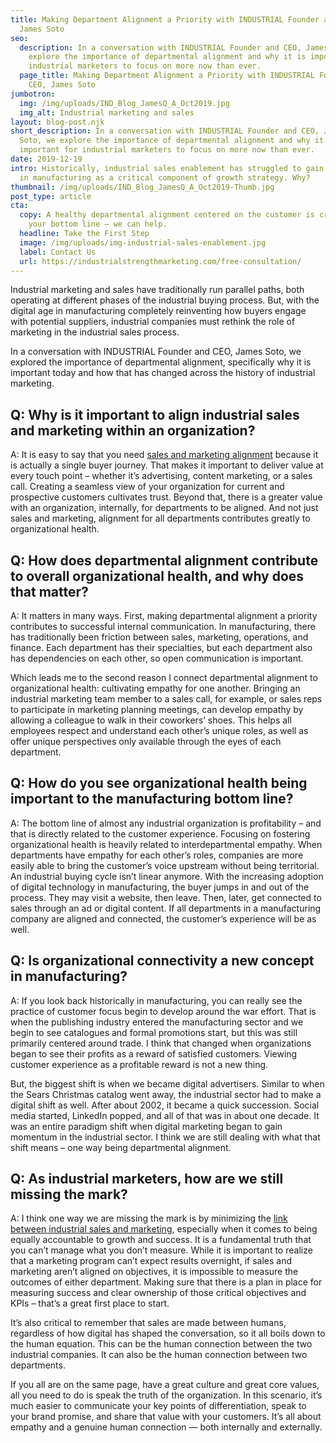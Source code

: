 ```yaml
---
title: Making Department Alignment a Priority with INDUSTRIAL Founder and CEO,
  James Soto
seo:
  description: In a conversation with INDUSTRIAL Founder and CEO, James Soto, we
    explore the importance of departmental alignment and why it is important for
    industrial marketers to focus on more now than ever.
  page_title: Making Department Alignment a Priority with INDUSTRIAL Founder and
    CEO, James Soto
jumbotron:
  img: /img/uploads/IND_Blog_JamesQ_A_Oct2019.jpg
  img_alt: Industrial marketing and sales
layout: blog-post.njk
short_description: In a conversation with INDUSTRIAL Founder and CEO, James
  Soto, we explore the importance of departmental alignment and why it is
  important for industrial marketers to focus on more now than ever.
date: 2019-12-19
intro: Historically, industrial sales enablement has struggled to gain traction
  in manufacturing as a critical component of growth strategy. Why?
thumbnail: /img/uploads/IND_Blog_JamesQ_A_Oct2019-Thumb.jpg
post_type: article
cta:
  copy: A healthy departmental alignment centered on the customer is critical to
    your bottom line — we can help.
  headline: Take the First Step
  image: /img/uploads/img-industrial-sales-enablement.jpg
  label: Contact Us
  url: https://industrialstrengthmarketing.com/free-consultation/
---
```

Industrial marketing and sales have traditionally run parallel paths, both operating at different phases of the industrial buying process. But, with the digital age in manufacturing completely reinventing how buyers engage with potential suppliers, industrial companies must rethink the role of marketing in the industrial sales process.

In a conversation with INDUSTRIAL Founder and CEO, James Soto, we explored the importance of departmental alignment, specifically why it is important today and how that has changed across the history of industrial marketing.

## Q: Why is it important to align industrial sales and marketing within an organization?

A: It is easy to say that you need [sales and marketing alignment](/insights/articles/the-underlying-value-of-a-strong-industrial-sales-and-marketing-alignment/) because it is actually a single buyer journey. That makes it important to deliver value at every touch point – whether it’s advertising, content marketing, or a sales call. Creating a seamless view of your organization for current and prospective customers cultivates trust. Beyond that, there is a greater value with an organization, internally, for departments to be aligned. And not just sales and marketing, alignment for all departments contributes greatly to organizational health.

## Q: How does departmental alignment contribute to overall organizational health, and why does that matter?

A: It matters in many ways. First, making departmental alignment a priority contributes to successful internal communication. In manufacturing, there has traditionally been friction between sales, marketing, operations, and finance. Each department has their specialties, but each department also has dependencies on each other, so open communication is important.

Which leads me to the second reason I connect departmental alignment to organizational health: cultivating empathy for one another. Bringing an industrial marketing team member to a sales call, for example, or sales reps to participate in marketing planning meetings, can develop empathy by allowing a colleague to walk in their coworkers’ shoes. This helps all employees respect and understand each other’s unique roles, as well as offer unique perspectives only available through the eyes of each department.

## Q: How do you see organizational health being important to the manufacturing bottom line?

A: The bottom line of almost any industrial organization is profitability – and that is directly related to the customer experience. Focusing on fostering organizational health is heavily related to interdepartmental empathy. When departments have empathy for each other’s roles, companies are more easily able to bring the customer’s voice upstream without being territorial. An industrial buying cycle isn’t linear anymore. With the increasing adoption of digital technology in manufacturing, the buyer jumps in and out of the process. They may visit a website, then leave. Then, later, get connected to sales through an ad or digital content. If all departments in a manufacturing company are aligned and connected, the customer’s experience will be as well.

## Q: Is organizational connectivity a new concept in manufacturing?

A: If you look back historically in manufacturing, you can really see the practice of customer focus begin to develop around the war effort. That is when the publishing industry entered the manufacturing sector and we begin to see catalogues and formal promotions start, but this was still primarily centered around trade. I think that changed when organizations began to see their profits as a reward of satisfied customers. Viewing customer experience as a profitable reward is not a new thing.

But, the biggest shift is when we became digital advertisers. Similar to when the Sears Christmas catalog went away, the industrial sector had to make a digital shift as well. After about 2002, it became a quick succession. Social media started, LinkedIn popped, and all of that was in about one decade. It was an entire paradigm shift when digital marketing began to gain momentum in the industrial sector. I think we are still dealing with what that shift means – one way being departmental alignment.

## Q: As industrial marketers, how are we still missing the mark?

A: I think one way we are missing the mark is by minimizing the [link between industrial sales and marketing](/insights/articles/finding-the-missing-link-between-industrial-sales-and-marketing/), especially when it comes to being equally accountable to growth and success. It is a fundamental truth that you can’t manage what you don’t measure. While it is important to realize that a marketing program can’t expect results overnight, if sales and marketing aren’t aligned on objectives, it is impossible to measure the outcomes of either department. Making sure that there is a plan in place for measuring success and clear ownership of those critical objectives and KPIs – that’s a great first place to start.

It’s also critical to remember that sales are made between humans, regardless of how digital has shaped the conversation, so it all boils down to the human equation. This can be the human connection between the two industrial companies. It can also be the human connection between two departments. 

If you all are on the same page, have a great culture and great core values, all you need to do is speak the truth of the organization. In this scenario, it’s much easier to communicate your key points of differentiation, speak to your brand promise, and share that value with your customers. It’s all about empathy and a genuine human connection — both internally and externally.